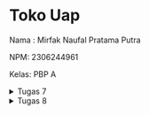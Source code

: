# Toko Uap
Nama : Mirfak Naufal Pratama Putra

NPM: 2306244961

Kelas: PBP A

<details>
<summary>Tugas 7</summary>
  
## Jelaskan apa yang dimaksud dengan stateless widget dan stateful widget, dan jelaskan perbedaan dari keduanya.
StatelessWidget adalah widget yang tidak memiliki state yang dapat berubah, sehingga tampilannya bersifat statis dan hanya diinisialisasi sekali, cocok untuk elemen UI yang tidak perlu memperbarui diri, seperti teks atau ikon. Sementara itu, StatefulWidget adalah widget yang memiliki state yang dapat berubah-ubah seiring waktu atau interaksi pengguna, memungkinkan tampilan untuk di-rebuild setiap kali state-nya diperbarui, seperti dalam kasus formulir atau animasi. Perbedaan utama antara keduanya adalah bahwa StatelessWidget bersifat statis dan tidak berubah, sedangkan StatefulWidget dinamis dan dapat berubah mengikuti state-nya.

## Sebutkan widget apa saja yang kamu gunakan pada proyek ini dan jelaskan fungsinya.
Widget utama adalah MaterialApp yang membungkus seluruh aplikasi dan menyediakan pengaturan tema dan navigasi. Scaffold digunakan untuk memberikan struktur halaman lengkap dengan AppBar di atas dan body di bawahnya. Di dalam body, terdapat Column dan Row untuk menyusun elemen-elemen UI secara vertikal dan horizontal. InfoCard adalah widget khusus yang menampilkan data seperti NPM, nama, dan kelas dalam bentuk kartu menggunakan Card. Kemudian, GridView.count membuat tata letak berbentuk grid untuk menampilkan ItemCard, yaitu kartu berikon dan teks dari list item. InkWell pada ItemCard memungkinkan interaksi dengan memberikan efek ketukan dan menampilkan SnackBar sebagai respons saat kartu ditekan.

## Apa fungsi dari `setState()?` Jelaskan variabel apa saja yang dapat terdampak dengan fungsi tersebut.
Fungsi setState() dalam Flutter digunakan pada StatefulWidget untuk memberi tahu framework bahwa state widget telah berubah, sehingga UI perlu diperbarui atau di-rebuild. Ketika setState() dipanggil, Flutter akan memicu proses rebuild pada widget yang terpengaruh untuk menyesuaikan tampilan dengan data terbaru. Variabel yang terdampak setState() adalah semua variabel yang memengaruhi tampilan atau perilaku widget terkait, seperti counter, status autentikasi, teks input, atau pengaturan tampilan tertentu (misalnya warna atau visibilitas elemen) agar UI dapat mencerminkan kondisi terbaru.

##  Jelaskan perbedaan antara const dengan final.
Perbedaan utama antara const dan final di Dart terletak pada waktu inisialisasi dan immutability. const digunakan untuk nilai yang bersifat tetap dan konstan secara compile-time, artinya nilainya harus sudah diketahui saat kompilasi dan tidak akan pernah berubah. Sementara itu, final digunakan untuk variabel yang nilainya tetap setelah diinisialisasi, tetapi nilai tersebut bisa ditentukan pada saat runtime. Dengan kata lain, const mengharuskan nilai konstan secara penuh di compile-time, sedangkan final mengizinkan inisialisasi di runtime namun tetap tidak bisa diubah setelahnya.

## Jelaskan bagaimana cara kamu mengimplementasikan checklist-checklist di atas.
1. Membuat folder untuk menyimpan project lalu menggunakan sebuah command untuk start project pada folder tersebut.
2. Membuat file baru bernama `menu.dart`, lalu merapikan project.
3. Mengubah warna tema aplikasi pada `main.dart`, mengubah sifat widget halaman menu menjadi stateless, membuat card untuk isi data, membuat button card untuk ketiga button yang diminta, lalu mengintegrasikan seluruh project.
</details>

<details>
<summary>Tugas 8</summary>

## Apa kegunaan const di Flutter? Jelaskan apa keuntungan ketika menggunakan const pada kode Flutter. Kapan sebaiknya kita menggunakan const, dan kapan sebaiknya tidak digunakan?
Di Flutter, const digunakan untuk membuat objek yang bersifat immutable dan sudah ditentukan nilainya saat kompilasi, yang dapat meningkatkan efisiensi memori dan kinerja aplikasi karena objek const hanya dibuat satu kali dan dapat digunakan ulang tanpa perlu mengalokasikan ulang memori. Keuntungan menggunakan const adalah mengurangi beban kerja pada Garbage Collector serta mempercepat rendering UI karena widget yang tidak berubah tidak perlu di-render ulang. const sebaiknya digunakan pada widget atau objek yang nilai dan tampilannya tidak akan berubah selama aplikasi berjalan, seperti teks statis, ikon, atau padding tetap. Namun, const sebaiknya tidak digunakan jika objek tersebut memiliki nilai yang dinamis atau bergantung pada variabel yang dapat berubah saat runtime, karena ini akan menghambat fleksibilitas kode.

## Jelaskan dan bandingkan penggunaan Column dan Row pada Flutter. Berikan contoh implementasi dari masing-masing layout widget ini!
Di Flutter, Column dan Row adalah widget layout dasar yang menyusun elemen secara vertikal dan horizontal. Column menempatkan widget dalam susunan vertikal dari atas ke bawah, cocok untuk menampilkan daftar elemen yang mengikuti aliran vertikal. Sebaliknya, Row menyusun widget secara horizontal dari kiri ke kanan, ideal untuk elemen yang berbaris sejajar. Keduanya memiliki properti mainAxisAlignment dan crossAxisAlignment untuk mengatur posisi dan penyelarasan widget di dalamnya.

## Sebutkan apa saja elemen input yang kamu gunakan pada halaman form yang kamu buat pada tugas kali ini. Apakah terdapat elemen input Flutter lain yang tidak kamu gunakan pada tugas ini? Jelaskan!
Pada halaman form tugas ini, saya menggunakan elemen input TextFormField untuk mengisi informasi seperti produk, genre, dan harga. Elemen input Flutter lainnya yang tidak digunakan meliputi Checkbox, Radio, Switch, Slider, dan DropdownButton. Checkbox dan Switch berguna untuk memilih opsi ya/tidak, Radio untuk memilih satu opsi dari beberapa pilihan, Slider untuk mengatur nilai dalam rentang tertentu, dan DropdownButton menampilkan daftar pilihan dalam bentuk dropdown. Setiap elemen ini dapat digunakan sesuai kebutuhan untuk meningkatkan fleksibilitas input pengguna di aplikasi.

## Bagaimana cara kamu mengatur tema (theme) dalam aplikasi Flutter agar aplikasi yang dibuat konsisten? Apakah kamu mengimplementasikan tema pada aplikasi yang kamu buat?
Untuk mengatur tema konsisten dalam aplikasi Flutter, saya mendefinisikan tema global di main.dart dengan ThemeData pada properti theme di MaterialApp. Pada aplikasi ini, primarySwatch diset ke warna `Colors.deepPurple`, sementara secondary diset ke `Colors.deepPurple[400]` untuk menyesuaikan tampilan. Dengan konfigurasi ini, warna dan gaya elemen di seluruh aplikasi, seperti AppBar dan tombol, otomatis mengikuti tema yang telah ditentukan, sehingga tampilan aplikasi menjadi seragam dan konsisten.

## Bagaimana cara kamu menangani navigasi dalam aplikasi dengan banyak halaman pada Flutter?
Dalam aplikasi Flutter dengan banyak halaman, navigasi dapat ditangani menggunakan kombinasi Navigator.push dan Navigator.pushReplacement pada Drawer dan ItemCard. Pada LeftDrawer, saya menggunakan Navigator.pushReplacement untuk berpindah ke halaman utama tanpa kembali ke halaman sebelumnya, seperti pada MyHomePage, dan Navigator.push untuk menambahkan halaman baru ke tumpukan, seperti saat membuka ProductEntryFormPage. Di ItemCard, periksa nama item dan arahkan ke halaman terkait menggunakan Navigator.push, misalnya ketika item bernama "Tambah Item" untuk membuka ProductEntryFormPage. Pendekatan ini memungkinkan navigasi yang efisien dan intuitif antarhalaman.

</details>